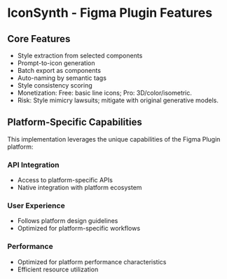 # IconSynth - Figma Plugin Features

## Core Features
- Style extraction from selected components
- Prompt-to-icon generation
- Batch export as components
- Auto-naming by semantic tags
- Style consistency scoring
- Monetization: Free: basic line icons; Pro: 3D/color/isometric.
- Risk: Style mimicry lawsuits; mitigate with original generative models.

## Platform-Specific Capabilities
This implementation leverages the unique capabilities of the Figma Plugin platform:

### API Integration
- Access to platform-specific APIs
- Native integration with platform ecosystem

### User Experience
- Follows platform design guidelines
- Optimized for platform-specific workflows

### Performance
- Optimized for platform performance characteristics
- Efficient resource utilization
